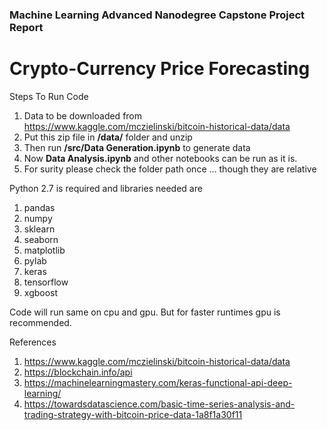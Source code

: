 ### Machine Learning Advanced Nanodegree Capstone Project Report
# Crypto-Currency Price Forecasting

Steps To Run Code
1. Data to be downloaded from https://www.kaggle.com/mczielinski/bitcoin-historical-data/data
2. Put this zip file in **/data/** folder and unzip
3. Then run **/src/Data Generation.ipynb** to generate data
4. Now **Data Analysis.ipynb** and other notebooks can be run as it is.
5. For surity please check the folder path once ... though they are relative

Python 2.7 is required and libraries needed are
1. pandas
2. numpy
3. sklearn
4. seaborn
5. matplotlib
6. pylab
7. keras
8. tensorflow
9. xgboost

Code will run same on cpu and gpu. But for faster runtimes gpu is recommended.

References
1. https://www.kaggle.com/mczielinski/bitcoin-historical-data/data
2. https://blockchain.info/api
3. https://machinelearningmastery.com/keras-functional-api-deep-learning/
4. https://towardsdatascience.com/basic-time-series-analysis-and-trading-strategy-with-bitcoin-price-data-1a8f1a30f11
